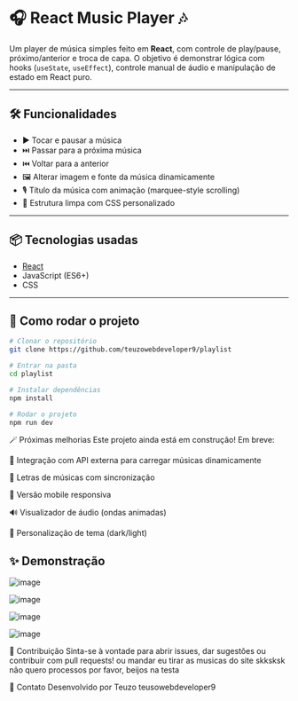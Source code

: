 # 🎧 React Music Player 🎶

Um player de música simples feito em **React**, com controle de play/pause, próximo/anterior e troca de capa. O objetivo é demonstrar lógica com hooks (`useState`, `useEffect`), controle manual de áudio e manipulação de estado em React puro.

---

## 🛠️ Funcionalidades

- ▶️ Tocar e pausar a música
- ⏭️ Passar para a próxima música
- ⏮️ Voltar para a anterior
- 🖼️ Alterar imagem e fonte da música dinamicamente
- 🎙️ Título da música com animação (marquee-style scrolling)
- 🎯 Estrutura limpa com CSS personalizado

---

## 📦 Tecnologias usadas

- [React](https://reactjs.org/)
- JavaScript (ES6+)
- CSS

---

## 🧠 Como rodar o projeto

```bash
# Clonar o repositório
git clone https://github.com/teuzowebdeveloper9/playlist

# Entrar na pasta
cd playlist

# Instalar dependências
npm install

# Rodar o projeto
npm run dev 
```

🪄 Próximas melhorias
Este projeto ainda está em construção! Em breve:

🔗 Integração com API externa para carregar músicas dinamicamente

📃 Letras de músicas com sincronização

📱 Versão mobile responsiva

🔊 Visualizador de áudio (ondas animadas)

🎨 Personalização de tema (dark/light)

## ✨ Demonstração
![image](https://github.com/user-attachments/assets/5148f4e8-f914-401d-b6a8-9cfef22dd988)

![image](https://github.com/user-attachments/assets/2c5f8729-a5e6-4242-acdd-738d01b64055)

![image](https://github.com/user-attachments/assets/c6a3799b-c268-4bda-a086-b8a7c3c0fed5)


![image](https://github.com/user-attachments/assets/5ffcfaf6-b60d-4b7b-a7a7-8699a6dd3eeb)


🤝 Contribuição
Sinta-se à vontade para abrir issues, dar sugestões ou contribuir com pull requests! ou mandar eu tirar as musicas do site skksksk não quero processos por favor, beijos na testa 

📩 Contato
Desenvolvido por Teuzo 
teusowebdeveloper9

